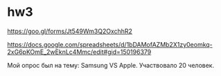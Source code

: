 # hw3
https://goo.gl/forms/Jt549Wm3Q2OxchhR2

https://docs.google.com/spreadsheets/d/1bDAMofAZMb2X1zy0eomkq-2xG6pKOmE_2wEknLc4Mmc/edit#gid=150196379

Мой опрос был на тему: Samsung VS Apple. Участвовало 20 человек.
